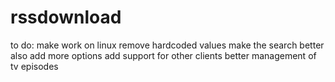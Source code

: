 rssdownload
===========

to do:
make work on linux
remove hardcoded values 
make the search better also add more options 
add support for other clients 
better management of tv episodes

